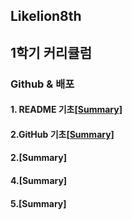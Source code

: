 ## Likelion8th

1학기 커리큘럼
-------------
### Github & 배포

#### 1. README 기초[[Summary]](https://github.com/K-Hyeon/Likelion8th/blob/master/README%20%EA%B8%B0%EC%B4%88%20.md)
#### 2.GitHub 기초[[Summary]](https://github.com/K-Hyeon/Likelion8th/blob/master/Gitbub%20%EA%B8%B0%EC%B4%88.md)
#### 2.[Summary]
#### 4.[Summary]
#### 5.[Summary]
